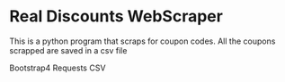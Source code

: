 # Real Discounts WebScraper
This is a python program that scraps for coupon codes.
All the coupons scrapped are saved in a csv file

Bootstrap4
Requests
CSV
